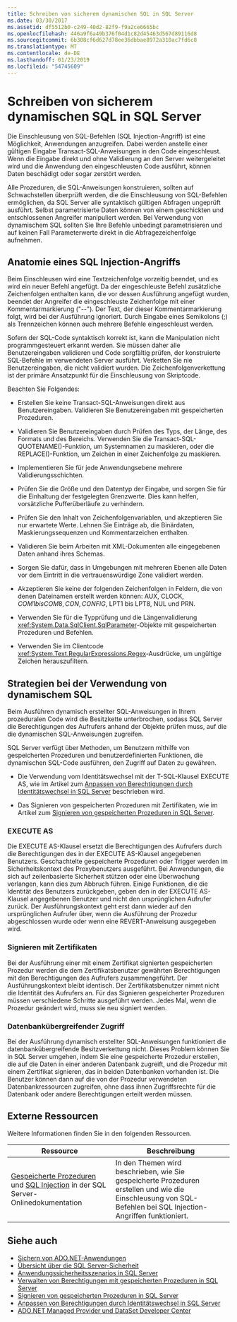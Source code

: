 ```yaml
---
title: Schreiben von sicherem dynamischen SQL in SQL Server
ms.date: 03/30/2017
ms.assetid: df5512b0-c249-40d2-82f9-f9a2ce6665bc
ms.openlocfilehash: 446a9f6a49b376f04d1c82d45463d567d89116d8
ms.sourcegitcommit: 6b308cf6d627d78ee36dbbae8972a310ac7fd6c8
ms.translationtype: MT
ms.contentlocale: de-DE
ms.lasthandoff: 01/23/2019
ms.locfileid: "54745609"
---
```

# <a name="writing-secure-dynamic-sql-in-sql-server"></a>Schreiben von sicherem dynamischen SQL in SQL Server
Die Einschleusung von SQL-Befehlen (SQL Injection-Angriff) ist eine Möglichkeit, Anwendungen anzugreifen. Dabei werden anstelle einer gültigen Eingabe Transact-SQL-Anweisungen in den Code eingeschleust. Wenn die Eingabe direkt und ohne Validierung an den Server weitergeleitet wird und die Anwendung den eingeschleusten Code ausführt, können Daten beschädigt oder sogar zerstört werden.  
  
 Alle Prozeduren, die SQL-Anweisungen konstruieren, sollten auf Schwachstellen überprüft werden, die die Einschleusung von SQL-Befehlen ermöglichen, da SQL Server alle syntaktisch gültigen Abfragen ungeprüft ausführt. Selbst parametrisierte Daten können von einem geschickten und entschlossenen Angreifer manipuliert werden. Bei Verwendung von dynamischem SQL sollten Sie Ihre Befehle unbedingt parametrisieren und auf keinen Fall Parameterwerte direkt in die Abfragezeichenfolge aufnehmen.  
  
## <a name="anatomy-of-a-sql-injection-attack"></a>Anatomie eines SQL Injection-Angriffs  
 Beim Einschleusen wird eine Textzeichenfolge vorzeitig beendet, und es wird ein neuer Befehl angefügt. Da der eingeschleuste Befehl zusätzliche Zeichenfolgen enthalten kann, die vor dessen Ausführung angefügt wurden, beendet der Angreifer die eingeschleuste Zeichenfolge mit einer Kommentarmarkierung ("--"). Der Text, der dieser Kommentarmarkierung folgt, wird bei der Ausführung ignoriert. Durch Eingabe eines Semikolons (;) als Trennzeichen können auch mehrere Befehle eingeschleust werden.  
  
 Sofern der SQL-Code syntaktisch korrekt ist, kann die Manipulation nicht programmgesteuert erkannt werden. Sie müssen daher alle Benutzereingaben validieren und Code sorgfältig prüfen, der konstruierte SQL-Befehle im verwendeten Server ausführt. Verketten Sie nie Benutzereingaben, die nicht validiert wurden. Die Zeichenfolgenverkettung ist der primäre Ansatzpunkt für die Einschleusung von Skriptcode.  
  
 Beachten Sie Folgendes:  
  
-   Erstellen Sie keine Transact-SQL-Anweisungen direkt aus Benutzereingaben. Validieren Sie Benutzereingaben mit gespeicherten Prozeduren.  
  
-   Validieren Sie Benutzereingaben durch Prüfen des Typs, der Länge, des Formats und des Bereichs. Verwenden Sie die Transact-SQL-QUOTENAME()-Funktion, um Systemnamen zu maskieren, oder die REPLACE()-Funktion, um Zeichen in einer Zeichenfolge zu maskieren.  
  
-   Implementieren Sie für jede Anwendungsebene mehrere Validierungsschichten.  
  
-   Prüfen Sie die Größe und den Datentyp der Eingabe, und sorgen Sie für die Einhaltung der festgelegten Grenzwerte. Dies kann helfen, vorsätzliche Pufferüberläufe zu verhindern.  
  
-   Prüfen Sie den Inhalt von Zeichenfolgenvariablen, und akzeptieren Sie nur erwartete Werte. Lehnen Sie Einträge ab, die Binärdaten, Maskierungssequenzen und Kommentarzeichen enthalten.  
  
-   Validieren Sie beim Arbeiten mit XML-Dokumenten alle eingegebenen Daten anhand ihres Schemas.  
  
-   Sorgen Sie dafür, dass in Umgebungen mit mehreren Ebenen alle Daten vor dem Eintritt in die vertrauenswürdige Zone validiert werden.  
  
-   Akzeptieren Sie keine der folgenden Zeichenfolgen in Feldern, die von denen Dateinamen erstellt werden können: AUX, CLOCK$, COM1 bis COM8, CON, CONFIG$, LPT1 bis LPT8, NUL und PRN.  
  
-   Verwenden Sie für die Typprüfung und die Längenvalidierung <xref:System.Data.SqlClient.SqlParameter>-Objekte mit gespeicherten Prozeduren und Befehlen.  
  
-   Verwenden Sie im Clientcode <xref:System.Text.RegularExpressions.Regex>-Ausdrücke, um ungültige Zeichen herauszufiltern.  
  
## <a name="dynamic-sql-strategies"></a>Strategien bei der Verwendung von dynamischem SQL  
 Beim Ausführen dynamisch erstellter SQL-Anweisungen in Ihrem prozeduralen Code wird die Besitzkette unterbrochen, sodass SQL Server die Berechtigungen des Aufrufers anhand der Objekte prüfen muss, auf die die dynamischen SQL-Anweisungen zugreifen.  
  
 SQL Server verfügt über Methoden, um Benutzern mithilfe von gespeicherten Prozeduren und benutzerdefinierten Funktionen, die dynamischen SQL-Code ausführen, den Zugriff auf Daten zu gewähren.  
  
-   Die Verwendung vom Identitätswechsel mit der T-SQL-Klausel EXECUTE AS, wie im Artikel zum [Anpassen von Berechtigungen durch Identitätswechsel in SQL Server](../../../../../docs/framework/data/adonet/sql/customizing-permissions-with-impersonation-in-sql-server.md) beschrieben wird.  
  
-   Das Signieren von gespeicherten Prozeduren mit Zertifikaten, wie im Artikel zum [Signieren von gespeicherten Prozeduren in SQL Server](../../../../../docs/framework/data/adonet/sql/signing-stored-procedures-in-sql-server.md).  
  
### <a name="execute-as"></a>EXECUTE AS  
 Die EXECUTE AS-Klausel ersetzt die Berechtigungen des Aufrufers durch die Berechtigungen des in der EXECUTE AS-Klausel angegebenen Benutzers. Geschachtelte gespeicherte Prozeduren oder Trigger werden im Sicherheitskontext des Proxybenutzers ausgeführt. Bei Anwendungen, die sich auf zeilenbasierte Sicherheit stützen oder eine Überwachung verlangen, kann dies zum Abbruch führen. Einige Funktionen, die die Identität des Benutzers zurückgeben, geben den in der EXECUTE AS-Klausel angegebenen Benutzer und nicht den ursprünglichen Aufrufer zurück. Der Ausführungskontext geht erst dann wieder auf den ursprünglichen Aufrufer über, wenn die Ausführung der Prozedur abgeschlossen wurde oder wenn eine REVERT-Anweisung ausgegeben wird.  
  
### <a name="certificate-signing"></a>Signieren mit Zertifikaten  
 Bei der Ausführung einer mit einem Zertifikat signierten gespeicherten Prozedur werden die dem Zertifikatsbenutzer gewährten Berechtigungen mit den Berechtigungen des Aufrufers zusammengeführt. Der Ausführungskontext bleibt identisch. Der Zertifikatsbenutzer nimmt nicht die Identität des Aufrufers an. Für das Signieren gespeicherter Prozeduren müssen verschiedene Schritte ausgeführt werden. Jedes Mal, wenn die Prozedur geändert wird, muss sie neu signiert werden.  
  
### <a name="cross-database-access"></a>Datenbankübergreifender Zugriff  
 Bei der Ausführung dynamisch erstellter SQL-Anweisungen funktioniert die datenbankübergreifende Besitzverkettung nicht. Dieses Problem können Sie in SQL Server umgehen, indem Sie eine gespeicherte Prozedur erstellen, die auf die Daten in einer anderen Datenbank zugreift, und die Prozedur mit einem Zertifikat signieren, das in beiden Datenbanken vorhanden ist. Die Benutzer können dann auf die von der Prozedur verwendeten Datenbankressourcen zugreifen, ohne dass ihnen Zugriffsrechte für die Datenbank oder andere Berechtigungen erteilt werden müssen.  
  
## <a name="external-resources"></a>Externe Ressourcen  
 Weitere Informationen finden Sie in den folgenden Ressourcen.  
  
|Ressource|Beschreibung|  
|--------------|-----------------|  
|[Gespeicherte Prozeduren](/sql/relational-databases/stored-procedures/stored-procedures-database-engine) und [SQL Injection](/sql/relational-databases/security/sql-injection) in der SQL Server-Onlinedokumentation|In den Themen wird beschrieben, wie Sie gespeicherte Prozeduren erstellen und wie die Einschleusung von SQL-Befehlen bei SQL Injection-Angriffen funktioniert.|  
  
## <a name="see-also"></a>Siehe auch
- [Sichern von ADO.NET-Anwendungen](../../../../../docs/framework/data/adonet/securing-ado-net-applications.md)
- [Übersicht über die SQL Server-Sicherheit](../../../../../docs/framework/data/adonet/sql/overview-of-sql-server-security.md)
- [Anwendungssicherheitsszenarios in SQL Server](../../../../../docs/framework/data/adonet/sql/application-security-scenarios-in-sql-server.md)
- [Verwalten von Berechtigungen mit gespeicherten Prozeduren in SQL Server](../../../../../docs/framework/data/adonet/sql/managing-permissions-with-stored-procedures-in-sql-server.md)
- [Signieren von gespeicherten Prozeduren in SQL Server](../../../../../docs/framework/data/adonet/sql/signing-stored-procedures-in-sql-server.md)
- [Anpassen von Berechtigungen durch Identitätswechsel in SQL Server](../../../../../docs/framework/data/adonet/sql/customizing-permissions-with-impersonation-in-sql-server.md)
- [ADO.NET Managed Provider und DataSet Developer Center](https://go.microsoft.com/fwlink/?LinkId=217917)
